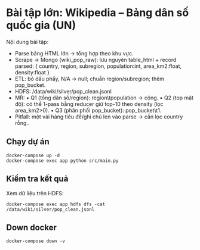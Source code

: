 # Bài tập lớn: Wikipedia – Bảng dân số quốc gia (UN)
Nội dung bài tập:
- Parse bảng HTML lớn → tổng hợp theo khu vực.
- Scrape → Mongo (wiki_pop_raw): lưu nguyên table_html + record parsed:
{ country, region, subregion, population:int, area_km2:float, density:float }
- ETL: bỏ dấu phẩy, N/A → null; chuẩn region/subregion; thêm pop_bucket.
- HDFS: /data/wiki/silver/pop_clean.jsonl
- MR:
•	Q1 (tổng dân số/region): region\tpopulation → cộng.
•	Q2 (top mật độ): có thể 1-pass bằng reducer giữ top-10 theo density (lọc area_km2>0).
•	Q3 (phân phối pop_bucket): pop_bucket\t1.
- Pitfall: một vài hàng tiêu đề/ghi chú len vào parse → cần lọc country rỗng..

## Chạy dự án

```
docker-compose up -d
docker-compose exec app python src/main.py
```

## Kiểm tra kết quả 

Xem dữ liệu trên HDFS:
```
docker-compose exec app hdfs dfs -cat /data/wiki/silver/pop_clean.jsonl

```
## Down docker
```
docker-compose down -v
```